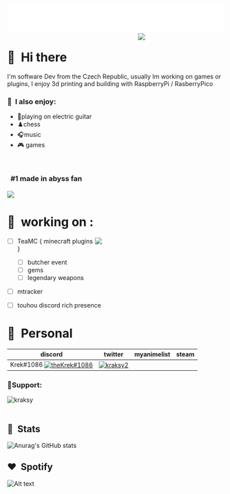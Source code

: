 <img src="images/welcome.png">
<img align='right' src="https://media.discordapp.net/attachments/622851789116538896/622852170764779550/dance.gif" width="200">

# 👋 &nbsp;Hi there
I'm software Dev from the Czech Republic, usually Im working on games or plugins, I enjoy 3d printing and building with RaspberryPi / RasberryPico

### 🤺 &nbsp;I also enjoy:

- 🎸playing on electric guitar
- ♟️chess
- 🎧music
- 🎮 games

<br>

### &nbsp; #1 made in abyss fan

<img align='center' src="https://media.tenor.com/cmw_zQYAMwwAAAAd/made-in-abyss-season2-faputa.gif" width="400">

# 🔨 &nbsp;working on :
 <img align='right' src="https://media.tenor.com/hsWkGS6VvGYAAAAd/nanachi-made-in-abyss.gif" width="300">

- [ ] TeaMC { minecraft plugins }
    - [ ] butcher event
    - [ ] gems
    - [ ] legendary weapons
- [ ] mtracker
- [ ] touhou discord rich presence




# 💬 &nbsp;Personal 
| discord | twitter | myanimelist | steam |
|---------|---------|-------------|-------|
|   Krek#1086 <a href="https://discord.gg/HRg49Msyuk" target="blank"><img align="center" src="https://raw.githubusercontent.com/rahuldkjain/github-profile-readme-generator/master/src/images/icons/Social/discord.svg" alt="theKrek#1086" height="30" width="40" /></a>    |     <a href="https://twitter.com/kraksy2" target="blank"><img align="center" src="https://raw.githubusercontent.com/rahuldkjain/github-profile-readme-generator/master/src/images/icons/Social/twitter.svg" alt="kraksy2" height="30" width="40" /></a>    |             |       |



<h3 align="left">💖Support:</h3>
<p><a href="https://www.buymeacoffee.com/kraksy"> <img align="left" src="https://cdn.buymeacoffee.com/buttons/v2/default-yellow.png" height="50" width="210" alt="kraksy" /></a></p><br><br>



##  🍕️ &nbsp;Stats

![Anurag's GitHub stats](https://github-readme-stats.vercel.app/api?username=kraksy&show_icons=true&theme=tokyonight)
##  ❤️ &nbsp;Spotify

![Alt text](https://spotify-recently-played-readme.vercel.app/api?user=kraksy)










